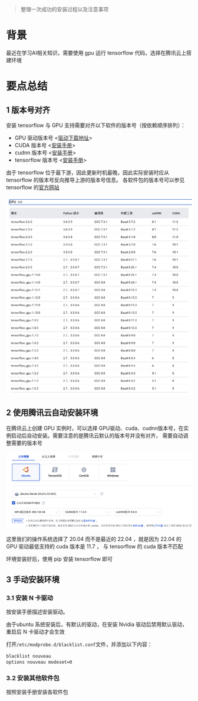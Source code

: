 > 整理一次成功的安装过程以及注意事项

# 背景

最近在学习AI相关知识，需要使用 gpu 运行 tensorflow 代码，选择在腾讯云上搭建环境

# 要点总结

## 1 版本号对齐
安装 tensorflow 与 GPU 支持需要对齐以下软件的版本号（按依赖顺序排列）：
- GPU 驱动版本号 <[驱动下载地址](https://www.nvidia.cn/Download/index.aspx?lang=cn)>
- CUDA 版本号 <[安装手册](https://docs.nvidia.com/cuda/cuda-installation-guide-linux/index.html#package-manager-installation)>
- cudnn 版本号 <[安装手册](https://docs.nvidia.com/deeplearning/cudnn/install-guide/index.html)>
- tensorflow 版本号 <[安装手册](https://www.tensorflow.org/install/pip?hl=zh-cn)>

由于 tensorflow 位于最下游，因此更新时机最晚，因此实际安装时应从 tensorflow 的版本号反向推导上游的版本号信息。
各软件包的版本号可以参见 tensorflow 的[官方网站](https://www.tensorflow.org/install/source?hl=zh-cn#gpu)

![Alt text](<asserts/tensorflow的GPU支持版本号表.png>)

## 2 使用腾讯云自动安装环境

在腾讯云上创建 GPU 实例时，可以选择 GPU驱动、cuda、cudnn版本号，在实例启动后自动安装。需要注意的是腾讯云默认的版本号并没有对齐，
需要自动调整需要的版本号

![Alt text](asserts/腾讯云自动安装GPU环境.png)

这里我们的操作系统选择了 20.04 而不是最近的 22.04 ，就是因为 22.04 的 GPU 驱动最低支持的 cuda 版本是 11.7 ，
与 tensorflow 的 cuda 版本不匹配

环境安装好后，使用 pip 安装 tensorflow 即可

## 3 手动安装环境

### 3.1 安装 N 卡驱动

按安装手册描述安装驱动。

由于ubuntu 系统安装后，有默认的驱动，在安装 Nvidia 驱动后禁用默认驱动，重启后 N 卡驱动才会生效

打开`/etc/modprobe.d/blacklist.conf`文件，并添加以下内容：

```text
blacklist nouveau
options nouveau modeset=0
```

### 3.2 安装其他软件包

按照安装手册安装各软件包